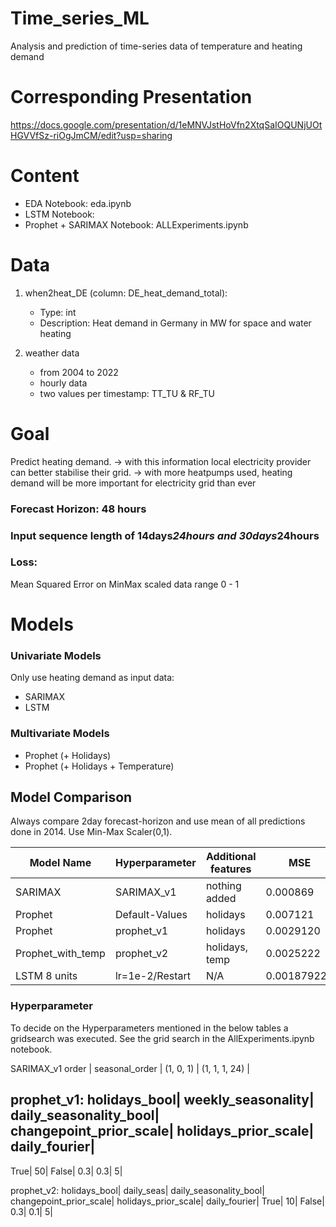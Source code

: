 # Time_series_ML
Analysis and prediction of time-series data of temperature and heating demand

# Corresponding Presentation
https://docs.google.com/presentation/d/1eMNVJstHoVfn2XtqSaIOQUNjUOtHGVVfSz-riOgJmCM/edit?usp=sharing

# Content
- EDA Notebook: eda.ipynb
- LSTM Notebook: 
- Prophet + SARIMAX Notebook: ALLExperiments.ipynb
  
# Data
1. when2heat_DE (column: DE_heat_demand_total): 
    - Type: int
    - Description: Heat demand in Germany in MW for space and water heating

2. weather data
     - from 2004 to 2022
     - hourly data
     - two values per timestamp: TT_TU & RF_TU

# Goal
Predict heating demand.
-> with this information local electricity provider can better stabilise their grid.
-> with more heatpumps used, heating demand will be more important for electricity grid than ever

### Forecast Horizon: 48 hours
### Input sequence length of 14days*24hours and 30days*24hours

### Loss:
Mean Squared Error on MinMax scaled data range 0 - 1

# Models

### Univariate Models
Only use heating demand as input data:
- SARIMAX
- LSTM

### Multivariate Models
- Prophet (+ Holidays)
- Prophet (+ Holidays + Temperature)


## Model Comparison
Always compare 2day forecast-horizon and use mean of all predictions done in 2014.
Use Min-Max Scaler(0,1).

| Model Name        | Hyperparameter     | Additional features | MSE         |
|-------------------|--------------------|---------------------|-------------|
| SARIMAX           | SARIMAX_v1         | nothing added       | 0.000869    |
| Prophet           | Default-Values     | holidays            | 0.007121    |
| Prophet           | prophet_v1         | holidays            | 0.0029120   |
| Prophet_with_temp | prophet_v2         | holidays, temp      | 0.0025222   |
| LSTM   8 units    | lr=1e-2/Restart    | N/A                 | 0.001879228 |

### Hyperparameter
To decide on the Hyperparameters mentioned in the below tables a gridsearch was executed. See the grid search in the AllExperiments.ipynb notebook.

SARIMAX_v1
order | seasonal_order |
(1, 0, 1) | (1, 1, 1, 24) |

prophet_v1:
holidays_bool| weekly_seasonality| daily_seasonality_bool| changepoint_prior_scale| holidays_prior_scale| daily_fourier|
--------------
True|           50|                 False|                  0.3|                    0.3|                    5|

prophet_v2: 
holidays_bool| daily_seas| daily_seasonality_bool| changepoint_prior_scale| holidays_prior_scale| daily_fourier|
True|         10|         False|                      0.3|                    0.1|                        5|
